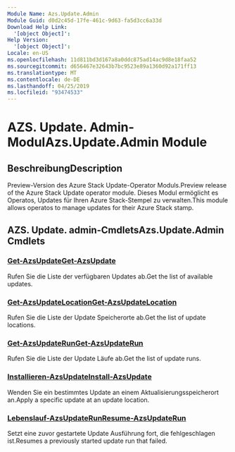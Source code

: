 ```yaml
---
Module Name: Azs.Update.Admin
Module Guid: d0d2c45d-17fe-461c-9d63-fa5d3cc6a33d
Download Help Link:
  '[object Object]': 
Help Version:
  '[object Object]': 
Locale: en-US
ms.openlocfilehash: 11d811bd3d167a8a0ddc875ad14ac9d8e18faa52
ms.sourcegitcommit: d656467e32643b7bc9523e89a1360d92a171ff13
ms.translationtype: MT
ms.contentlocale: de-DE
ms.lasthandoff: 04/25/2019
ms.locfileid: "93474533"
---
```

# <span data-ttu-id="6bf4b-101">AZS. Update. Admin-Modul</span><span class="sxs-lookup"><span data-stu-id="6bf4b-101">Azs.Update.Admin Module</span></span>
## <span data-ttu-id="6bf4b-102">Beschreibung</span><span class="sxs-lookup"><span data-stu-id="6bf4b-102">Description</span></span>
<span data-ttu-id="6bf4b-103">Preview-Version des Azure Stack Update-Operator Moduls.</span><span class="sxs-lookup"><span data-stu-id="6bf4b-103">Preview release of the Azure Stack Update operator module.</span></span>  <span data-ttu-id="6bf4b-104">Dieses Modul ermöglicht es Operatos, Updates für Ihren Azure Stack-Stempel zu verwalten.</span><span class="sxs-lookup"><span data-stu-id="6bf4b-104">This module allows operatos to manage updates for their Azure Stack stamp.</span></span>

## <span data-ttu-id="6bf4b-105">AZS. Update. admin-Cmdlets</span><span class="sxs-lookup"><span data-stu-id="6bf4b-105">Azs.Update.Admin Cmdlets</span></span>
### [<span data-ttu-id="6bf4b-106">Get-AzsUpdate</span><span class="sxs-lookup"><span data-stu-id="6bf4b-106">Get-AzsUpdate</span></span>](Get-AzsUpdate.md)
<span data-ttu-id="6bf4b-107">Rufen Sie die Liste der verfügbaren Updates ab.</span><span class="sxs-lookup"><span data-stu-id="6bf4b-107">Get the list of available updates.</span></span>

### [<span data-ttu-id="6bf4b-108">Get-AzsUpdateLocation</span><span class="sxs-lookup"><span data-stu-id="6bf4b-108">Get-AzsUpdateLocation</span></span>](Get-AzsUpdateLocation.md)
<span data-ttu-id="6bf4b-109">Rufen Sie die Liste der Update Speicherorte ab.</span><span class="sxs-lookup"><span data-stu-id="6bf4b-109">Get the list of update locations.</span></span>

### [<span data-ttu-id="6bf4b-110">Get-AzsUpdateRun</span><span class="sxs-lookup"><span data-stu-id="6bf4b-110">Get-AzsUpdateRun</span></span>](Get-AzsUpdateRun.md)
<span data-ttu-id="6bf4b-111">Rufen Sie die Liste der Update Läufe ab.</span><span class="sxs-lookup"><span data-stu-id="6bf4b-111">Get the list of update runs.</span></span>

### [<span data-ttu-id="6bf4b-112">Installieren-AzsUpdate</span><span class="sxs-lookup"><span data-stu-id="6bf4b-112">Install-AzsUpdate</span></span>](Install-AzsUpdate.md)
<span data-ttu-id="6bf4b-113">Wenden Sie ein bestimmtes Update an einem Aktualisierungsspeicherort an.</span><span class="sxs-lookup"><span data-stu-id="6bf4b-113">Apply a specific update at an update location.</span></span>

### [<span data-ttu-id="6bf4b-114">Lebenslauf-AzsUpdateRun</span><span class="sxs-lookup"><span data-stu-id="6bf4b-114">Resume-AzsUpdateRun</span></span>](Resume-AzsUpdateRun.md)
<span data-ttu-id="6bf4b-115">Setzt eine zuvor gestartete Update Ausführung fort, die fehlgeschlagen ist.</span><span class="sxs-lookup"><span data-stu-id="6bf4b-115">Resumes a previously started update run that failed.</span></span>

